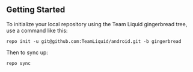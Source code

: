 Getting Started
---------------

To initialize your local repository using the Team Liquid gingerbread tree, use a command like this:

    repo init -u git@github.com:TeamLiquid/android.git -b gingerbread

Then to sync up:

    repo sync
